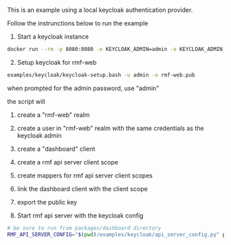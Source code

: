This is an example using a local keycloak authentication provider.

Follow the instrunctions below to run the example

1. Start a keycloak instance

```bash
docker run --rm -p 8080:8080 -e KEYCLOAK_ADMIN=admin -e KEYCLOAK_ADMIN_PASSWORD=admin quay.io/keycloak/keycloak:25.0.2 start-dev
```

2. Setup keycloak for rmf-web

```bash
examples/keycloak/keycloak-setup.bash -u admin -o rmf-web.pub
```

when prompted for the admin password, use "admin"

the script will

1. create a "rmf-web" realm
1. create a user in "rmf-web" realm with the same credentials as the keycloak admin
1. create a "dashboard" client
1. create a rmf api server client scope
1. create mappers for rmf api server client scopes
1. link the dashboard client with the client scope
1. export the public key

3. Start rmf api server with the keycloak config

```bash
# be sure to run from packages/dashboard directory
RMF_API_SERVER_CONFIG="$(pwd)/examples/keycloak/api_server_config.py" pnpm -C ../api-server start
```
